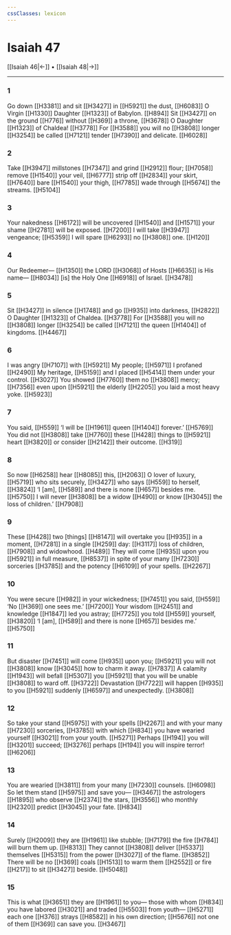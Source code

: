 ```yaml
---
cssClasses: lexicon
---
```


# Isaiah 47

[[Isaiah 46|←]] • [[Isaiah 48|→]]

---

### 1
Go down [[H3381]] and sit [[H3427]] in [[H5921]] the dust, [[H6083]] O Virgin [[H1330]] Daughter [[H1323]] of Babylon. [[H894]] Sit [[H3427]] on the ground [[H776]] without [[H369]] a throne, [[H3678]] O Daughter [[H1323]] of Chaldea! [[H3778]] For [[H3588]] you will no [[H3808]] longer [[H3254]] be called [[H7121]] tender [[H7390]] and delicate. [[H6028]]

### 2
Take [[H3947]] millstones [[H7347]] and grind [[H2912]] flour; [[H7058]] remove [[H1540]] your veil, [[H6777]] strip off [[H2834]] your skirt, [[H7640]] bare [[H1540]] your thigh, [[H7785]] wade through [[H5674]] the streams. [[H5104]]

### 3
Your nakedness [[H6172]] will be uncovered [[H1540]] and [[H1571]] your shame [[H2781]] will be exposed. [[H7200]] I will take [[H3947]] vengeance; [[H5359]] I will spare [[H6293]] no [[H3808]] one. [[H120]]

### 4
Our Redeemer— [[H1350]] the LORD [[H3068]] of Hosts [[H6635]] is His name— [[H8034]] [is] the Holy One [[H6918]] of Israel. [[H3478]]

### 5
Sit [[H3427]] in silence [[H1748]] and go [[H935]] into darkness, [[H2822]] O Daughter [[H1323]] of Chaldea. [[H3778]] For [[H3588]] you will no [[H3808]] longer [[H3254]] be called [[H7121]] the queen [[H1404]] of kingdoms. [[H4467]]

### 6
I was angry [[H7107]] with [[H5921]] My people; [[H5971]] I profaned [[H2490]] My heritage, [[H5159]] and I placed [[H5414]] them under your control. [[H3027]] You showed [[H7760]] them no [[H3808]] mercy; [[H7356]] even upon [[H5921]] the elderly [[H2205]] you laid a most heavy yoke. [[H5923]]

### 7
You said, [[H559]] ‘I will be [[H1961]] queen [[H1404]] forever.’ [[H5769]] You did not [[H3808]] take [[H7760]] these [[H428]] things to [[H5921]] heart [[H3820]] or consider [[H2142]] their outcome. [[H319]]

### 8
So now [[H6258]] hear [[H8085]] this, [[H2063]] O lover of luxury, [[H5719]] who sits securely, [[H3427]] who says [[H559]] to herself, [[H3824]] ‘I [am], [[H589]] and there is none [[H657]] besides me. [[H5750]] I will never [[H3808]] be a widow [[H490]] or know [[H3045]] the loss of children.’ [[H7908]]

### 9
These [[H428]] two [things] [[H8147]] will overtake you [[H935]] in a moment, [[H7281]] in a single [[H259]] day: [[H3117]] loss of children, [[H7908]] and widowhood. [[H489]] They will come [[H935]] upon you [[H5921]] in full measure, [[H8537]] in spite of your many [[H7230]] sorceries [[H3785]] and the potency [[H6109]] of your spells. [[H2267]]

### 10
You were secure [[H982]] in your wickedness; [[H7451]] you said, [[H559]] ‘No [[H369]] one sees me.’ [[H7200]] Your wisdom [[H2451]] and knowledge [[H1847]] led you astray; [[H7725]] you told [[H559]] yourself, [[H3820]] ‘I [am], [[H589]] and there is none [[H657]] besides me.’ [[H5750]]

### 11
But disaster [[H7451]] will come [[H935]] upon you; [[H5921]] you will not [[H3808]] know [[H3045]] how to charm it away. [[H7837]] A calamity [[H1943]] will befall [[H5307]] you [[H5921]] that you will be unable [[H3808]] to ward off. [[H3722]] Devastation [[H7722]] will happen [[H935]] to you [[H5921]] suddenly [[H6597]] and unexpectedly. [[H3808]]

### 12
So take your stand [[H5975]] with your spells [[H2267]] and with your many [[H7230]] sorceries, [[H3785]] with which [[H834]] you have wearied yourself [[H3021]] from your youth. [[H5271]] Perhaps [[H194]] you will [[H3201]] succeed; [[H3276]] perhaps [[H194]] you will inspire terror! [[H6206]]

### 13
You are wearied [[H3811]] from your many [[H7230]] counsels. [[H6098]] So let them stand [[H5975]] and save you— [[H3467]] the astrologers [[H1895]] who observe [[H2374]] the stars, [[H3556]] who monthly [[H2320]] predict [[H3045]] your fate. [[H834]]

### 14
Surely [[H2009]] they are [[H1961]] like stubble; [[H7179]] the fire [[H784]] will burn them up. [[H8313]] They cannot [[H3808]] deliver [[H5337]] themselves [[H5315]] from the power [[H3027]] of the flame. [[H3852]] There will be no [[H369]] coals [[H1513]] to warm them [[H2552]] or fire [[H217]] to sit [[H3427]] beside. [[H5048]]

### 15
This is what [[H3651]] they are [[H1961]] to you—  those with whom [[H834]] you have labored [[H3021]] and traded [[H5503]] from youth— [[H5271]] each one [[H376]] strays [[H8582]] in his own direction; [[H5676]] not one of them [[H369]] can save you. [[H3467]]

